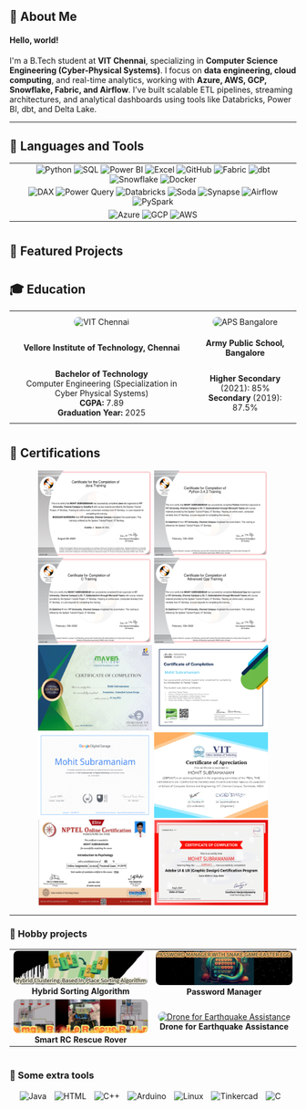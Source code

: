 ## 👋 About Me
#### Hello, world! 
<p>
I'm a B.Tech student at <b>VIT Chennai</b>, specializing in <b>Computer Science Engineering (Cyber-Physical Systems)</b>. I focus on <b>data engineering, cloud computing</b>, and real-time analytics, working with <b>Azure, AWS, GCP, Snowflake, Fabric, and Airflow</b>.
I’ve built scalable ETL pipelines, streaming architectures, and analytical dashboards using tools like Databricks, Power BI, dbt, and Delta Lake.
  </p>

---

## 🧰 Languages and Tools
<table align="center">
  <tr>
    <td align="center">
      <img src="https://cdn.jsdelivr.net/gh/devicons/devicon/icons/python/python-original.svg" alt="Python" height="50px" />
      <img src="https://www.svgrepo.com/show/331760/sql-database-generic.svg" alt="SQL" height="50px" />
      <img src="https://upload.wikimedia.org/wikipedia/commons/thumb/c/cf/New_Power_BI_Logo.svg/2048px-New_Power_BI_Logo.svg.png" alt="Power BI" height="50px" />
      <img src="https://cdn.iconscout.com/icon/free/png-512/free-excel-logo-icon-download-in-svg-png-gif-file-formats--brand-brands-logos-pack-icons-116252.png?f=webp&w=512" alt="Excel" height="50px" />
      <img src="https://cdn.iconscout.com/icon/free/png-512/free-github-icon-download-in-svg-png-gif-file-formats--logo-developer-tool-brand-logos-pack-icons-1597554.png?f=webp&w=512" alt="GitHub" height="50px" />
      <img src="https://static.wikia.nocookie.net/logopedia/images/a/aa/Microsoft_Fabric_2023.svg/revision/latest?cb=20230528223239" alt="Fabric" height="50px" />
      <img src="https://assets.streamlinehq.com/image/private/w_300,h_300,ar_1/f_auto/v1/icons/3/dbt-icon-sefw4nnptjlk5lk13atgvm.png/dbt-icon-2yxlz1fvy25mvn5scgnlw.png?_a=DAJFJtWIZAAC" alt="dbt" height="50px" />
      <img src="https://images.ctfassets.net/h6ufgtwb6nv1/4xeg3E52wiN7iUDIlBacsw/065485e8ac85198c8b435c49daa54550/snowflake__1_.svg" alt="Snowflake" height="50px" />
      <img src="https://www.svgrepo.com/show/331370/docker.svg" alt="Docker" height="50px" />
    </td>
  </tr>
  <tr>
    <td align="center">
      <img src="https://www.cdnlogo.com/logos/d/78/dax.svg" alt="DAX" height="50px" />
      <img src="https://static1.squarespace.com/static/57cfc8a3d482e945c66724f7/57da3788f5e231f8a01b6b76/5f68275528978b1bff2abeab/1600763192655/PowerQ2.PNG?format=1500w" alt="Power Query" height="50px" />
      <img src="https://w7.pngwing.com/pngs/496/62/png-transparent-databricks-logo-thumbnail-tech-companies-thumbnail.png" alt="Databricks" height="50px" />
      <img src="https://repository-images.githubusercontent.com/321458274/c25b7400-5747-11eb-9ad2-452a7bdfad0e" alt="Soda" height="50px" />
      <img src="https://logowik.com/content/uploads/images/azure-synapse-analytics6078.jpg" alt="Synapse" height="50px" />
      <img src="https://encrypted-tbn0.gstatic.com/images?q=tbn:ANd9GcR5wBizqY6LoRyWJ7Xgr2CXVGBTLwkx9VIflQ&s" alt="Airflow" height="50px" />
      <img src="https://upload.wikimedia.org/wikipedia/commons/f/f3/Apache_Spark_logo.svg" alt="PySpark" height="50px" />
    </td>
  </tr>
  <tr>
    <td align="center">
      <img src="https://upload.wikimedia.org/wikipedia/commons/a/a8/Microsoft_Azure_Logo.svg" alt="Azure" height="50px" />
      <img src="https://upload.wikimedia.org/wikipedia/commons/5/51/Google_Cloud_logo.svg" alt="GCP" height="50px" />
      <img src="https://upload.wikimedia.org/wikipedia/commons/9/93/Amazon_Web_Services_Logo.svg" alt="AWS" height="50px" />
    </td>
  </tr>
</table>

#
## 🚀 Featured Projects

#
## 🎓 Education
<table align="center" style="border-radius: 0px; width: 100%; table-layout: fixed;">
  <tr>
    <td align="center" style="padding: 10px;">
      <img src="https://technovitchennai.com/aboutvitchennai.png" alt="VIT Chennai" width="350" height="200" style="border-radius: 8px; object-fit: cover;">
    </td>
    <td align="center" style="padding: 10px;">
      <img src="https://encrypted-tbn0.gstatic.com/images?q=tbn:ANd9GcRNLLLEnWo-4IwEfHH4vT7chhJclfnx0aaIrA&s" alt="APS Bangalore" width="350" height="200" style="border-radius: 8px; object-fit: cover;">
    </td>
  </tr>
  <tr>
    <td align="center" style="padding: 10px;"><b>Vellore Institute of Technology, Chennai</b></td>
    <td align="center" style="padding: 10px;"><b>Army Public School, Bangalore</b></td>
  </tr>
  <tr>
    <td align="center" style="padding: 10px;">
      <b>Bachelor of Technology</b><br>
      Computer Engineering (Specialization in Cyber Physical Systems)<br>
      <b>CGPA:</b> 7.89<br>
      <b>Graduation Year:</b> 2025
    </td>
    <td align="center" style="padding: 10px;">
      <b>Higher Secondary</b> (2021): 85%<br>
      <b>Secondary</b> (2019): 87.5%
    </td>
  </tr>
</table>


#
## 📜 Certifications
<p align="center">
  <img src="certi/Java Training-1.png" width="200px" height="150">
  <img src="certi/Python-1.png" width="200px" height="150">
  <img src="certi/C-1.png" width="200px" height="150">
  <img src="certi/Cpp-1.png" width="200px" height="150">
  <img src="certi/Maven_Embedded_Systems-1.png" width="200px" height="150">
  <img src="certi/Mohit_Introduction_to_Packet_Tracer_Badge20230727-28-ep6ofp-1.png" width="200px" height="150">
  <img src="certi/digitalgarage_certificate-1.png" width="200px" height="150">
  <img src="certi/computer networks certificate-1.png" width="200px" height="150">
  <img src="certi/nptel certificate-1.png" width="200px" height="150">
  <img src="certi/Adobe_UI_UX-1.png" width="200px" height="150">
</p>

---
### 🎨 Hobby projects
<table align="center" style="border-radius: 0px;"> 
  <tr>
    <td align="center">
      <a href="https://github.com/mohitsubramaniam15/hybrid_clustering_based_in-place_sorting_algorithm">
          <img src="assets/hybrid_sorting.png" alt="Hybrid Clustering-Based In-Place Sorting Algorithm" width="350" style="border-radius: 8px;">
      </a>
      <br>
      <b>Hybrid Sorting Algorithm</b>
    </td>
    <td align="center">
      <a href="https://github.com/mohitsubramaniam15/Password-Manager">
          <img src="assets/password_manager.png" alt="Password Manager with an Easter Egg" width="350" style="border-radius: 8px;">
      </a>
      <br>
      <b>Password Manager</b>
    </td>
  </tr>
  <tr>
    <td align="center">
      <a href="https://github.com/mohitsubramaniam15/RC-Fire-Rescue-Rover">
          <img src="assets/rescue_rover.gif" alt="Smart RC Rescue Rover for Fire Emergency" width="350" style="border-radius: 8px;">
      </a>
      <br>
      <b>Smart RC Rescue Rover</b>
    </td>
    <td align="center">
      <a href="https://github.com/mohitsubramaniam15/AeroLumenQuad-A-QuadCopter-project">
          <img src="assets/drone_project.gif" alt="Drone for Earthquake Assistance" width="350" style="border-radius: 8px;">
      </a>
      <br>
      <b>Drone for Earthquake Assistance</b>
    </td>
  </tr>
</table>

#
### 🔧 Some extra tools
<p align="center">
  <img align="center" alt="Java" width="50px" style="padding-right:10px;" src="https://cdn.jsdelivr.net/gh/devicons/devicon/icons/java/java-original.svg"/>
  <img align="center" alt="HTML" width="50px" style="padding-right:10px;" src="https://cdn.jsdelivr.net/gh/devicons/devicon/icons/html5/html5-plain.svg" />
  <img align="center" alt="C++" width="50px" style="padding-right:10px;" src="https://cdn.jsdelivr.net/gh/devicons/devicon@latest/icons/cplusplus/cplusplus-original.svg" />
  <img align="center" alt="Arduino" width="50px" style="padding-right:10px;" src="https://cdn.jsdelivr.net/gh/devicons/devicon@latest/icons/arduino/arduino-original.svg" />
  <img align="center" alt="Linux" width="50px" style="padding-right:10px;" src="https://cdn.jsdelivr.net/gh/devicons/devicon@latest/icons/linux/linux-original.svg" />
  <img align="center" alt="Tinkercad" width="50px" style="padding-right:10px;" src="https://play-lh.googleusercontent.com/mQFpMUd2YiZ0Z8_NUxIQe-XxxfJY2rGFhFsbCHceEIcLx-ZWUmG0hmEivG80I6yhotY" />
  <img align="center" alt="C" width="50px" style="padding-right:10px;" src="https://cdn.jsdelivr.net/gh/devicons/devicon@latest/icons/c/c-original.svg" />
</p>
